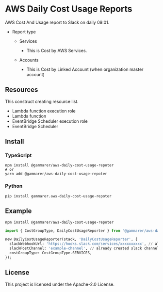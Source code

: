 # AWS Daily Cost Usage Reports

AWS Cost And Usage report to Slack on daily 09:01.

* Report type

  * Services

    * This is Cost by AWS Services.
  * Accounts

    * This is Cost by Linked Account (when organization master account)

## Resources

This construct creating resource list.

* Lambda function execution role
* Lambda function
* EventBridge Scheduler execution role
* EventBridge Scheduler

## Install

### TypeScript

```shell
npm install @gammarer/aws-daily-cost-usage-repoter
# or
yarn add @gammarer/aws-daily-cost-usage-repoter
```

### Python

```shell
pip install gammarer.aws-daily-cost-usage-repoter
```

## Example

```shell
npm install @gammarer/aws-daily-cost-usage-repoter
```

```python
import { CostGroupType, DailyCostUsageReporter } from '@gammarer/aws-daily-cost-usage-repoter';

new DailyCostUsageReporter(stack, 'DailyCostUsageReporter', {
  slackWebhookUrl: 'https://hooks.slack.com/services/xxxxxxxxxx', // already created slack webhook url
  slackPostChannel: 'example-channel', // already created slack channel
  costGroupType: CostGroupType.SERVICES,
});
```

## License

This project is licensed under the Apache-2.0 License.

